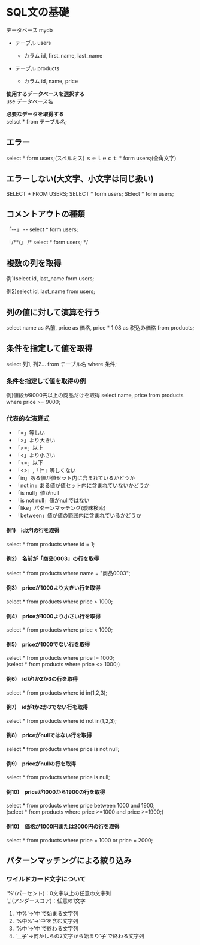 # SQL文の基礎
データベース mydb<br>
- テーブル users
  - カラム id, first_name, last_name

- テーブル products
  - カラム id, name, price

**使用するデータベースを選択する**<br>
use データベース名

**必要なデータを取得する**<br>
selsct * from テーブル名; 

## エラー
select * form users;(スペルミス)
ｓｅｌｅｃｔ * form users;(全角文字)

## エラーしない(大文字、小文字は同じ扱い)
SELECT * FROM USERS;
SELECT * form users;
SElect * form users;
## コメントアウトの種類
「--」
-- select * form users;

「/**/」
/* select * form users; */

## 複数の列を取得
例1)select id, last_name form users;

例2)select
  id,
  last_name
from
  users;

## 列の値に対して演算を行う
select 
  name as 名前,
  price as 価格,
  price * 1.08 as 税込み価格
from
  products;

  ## 条件を指定して値を取得
  select 列1, 列2... from テーブル名 where 条件;

  ### 条件を指定して値を取得の例
  例)値段が9000円以上の商品だけを取得
  select name, price from products where price >= 9000;

  ### 代表的な演算式
  - 「=」等しい
  - 「>」より大きい
  - 「>=」以上
  - 「<」より小さい
  - 「<=」以下
  - 「<>」,「!=」等しくない
  - 「in」ある値が値セット内に含まれているかどうか
  - 「not in」ある値が値セット内に含まれていないかどうか
  - 「is null」値がnull
  - 「is not null」値がnullではない
  - 「like」パターンマッチング(曖昧検索)
  - 「between」値が値の範囲内に含まれているかどうか

#### 例1)　idが1の行を取得
select * from products where id = 1;

#### 例2)　名前が「商品0003」の行を取得
select * from products where name = "商品0003";

#### 例3)　priceが1000より大きい行を取得
select * from products where price > 1000;

#### 例4)　priceが1000より小さい行を取得
select * from products where price < 1000;

#### 例5)　priceが1000でない行を取得
select * from products where price != 1000;<br>
(select * from products where price <> 1000;)

#### 例6)　idが1か2か3の行を取得
select * from products where id in(1,2,3);

#### 例7)　idが1か2か3でない行を取得
select * from products where id not in(1,2,3);

#### 例8)　priceがnullではない行を取得
select * from products where price is not null;

#### 例9)　priceがnullの行を取得
select * from products where price is null;

#### 例10)　priceが1000から1900の行を取得
select * from products where price between 1000 and 1900;<br>
(select * from products where price >=1000 and price >=1900;)
#### 例10)　価格が1000円または2000円の行を取得
select * from products where price = 1000 or price = 2000;

## パターンマッチングによる絞り込み
### ワイルドカード文字について
  '%'(パーセント)：0文字以上の任意の文字列<br>
  '_'(アンダースコア)：任意の1文字
  1. '中%'→’中’で始まる文字列
  1. '%中%'→’中’を含む文字列
  1. '%中'→’中’で終わる文字列
  1. '__子'→何かしらの2文字から始まり’子’で終わる文字列